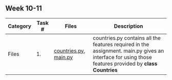 ## Week 10-11

| Category | Task # | Files | Description |
|-----| ---- | ----- | ----- |
| Files | 1. | [countries.py](countries.py), [main.py](main.py) | countries.py contains all the features required in the assignment. main.py gives an interface for using those features provided by **class Countries** |

